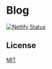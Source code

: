 # Blog

[![Netlify Status](https://api.netlify.com/api/v1/badges/05909f32-c710-41f1-af01-8e1f35075040/deploy-status)](https://app.netlify.com/sites/sun-blog/deploys)

## License

[MIT](https://github.com/Marshall-Sun/blog/blob/master/LICENSE)
